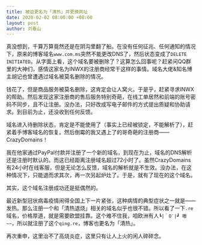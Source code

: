 ```yaml
---
title: 被迫更名为「清热」并更换网址
date: 2020-02-02 08:00:00 +08:00
layout: post
author: 刘看山
---
```


真没想到，千算万算竟然还是在阴沟里翻了船。在没有任何征兆、任何通知的情况下，原来的博客域名`www.com.ms`突然不能更改DNS了，然后状态变成了`DELETE INITIATED`。从字面上看，这个域名要被删除了？这算怎么回事呢？赶紧问QQ群里的大神们，感情这家名为INWX的注册商经常干这样的事情。域名大佬&知名博主胡记也曾遭遇过域名被莫名删除的情况。

钱花了，但是商品服务被莫名删除，这肯定会让人窝火。于是乎，赶紧寻求INWX的帮助。然后发现这家注册商的售后服务特别奇葩，在线工单居然和前端的账号密码不同步，且不让注册。没办法，只好改成写电子邮件的方式提出质疑和协助请求。到目前为止，还没收到任何反馈。

域名进入待删除状态，肯定是不能使用了（事实上已经被锁定，不能解析了），赶紧着手博客域名的恢复。然后倒霉的我又遇上了的哥奇葩的注册商——CrazyDomains！

我在他家通过PayPal付款并注册了一个新的域名，到现在为止，域名的DNS解析还是注册时默认的。而这已经距离注册域名超过72小时了。虽然CrazyDomains有24小时在线客服，但是无论怎么反馈，域名的解析就是不生效。没办法，在这种情况下，只能退而求其次，再一次另起炉灶了。于是，就有了现在的这个域名。

其实，这个域名注册成功还是挺偶然的。

最近新型冠状病毒疫情闹得全国上下一片紧张，这种病情的典型症状之一就是——发热。那么注册一个和「清热退烧」相关的域名似乎也很不错。所以看了一下`.re`域名，价格厚道，就是需要欧盟挂靠。这个难不住我，咱欧洲有人`┗|｀O′|┛ 嗷~~`，所以就注册了这个`qing.re`，博客也更名为「清热」。

再次重申，这里治不了高烧炎症，这里只有让人上火的闲人碎碎念。